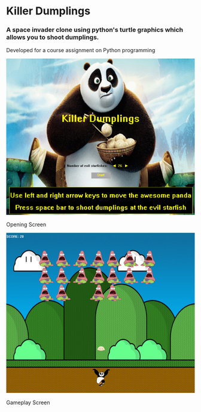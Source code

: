 # Killer Dumplings

### A space invader clone using python's turtle graphics which allows you to shoot dumplings.

Developed for a course assignment on Python programming

![Opening Screen](killerDumplingsOpening.png)

Opening Screen

![Gameplay Screen](killerDumplingsGameplay.png)

Gameplay Screen
